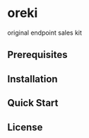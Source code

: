 # oreki

original endpoint sales kit

## Prerequisites

## Installation

## Quick Start

## License
